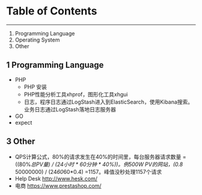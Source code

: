 # Table of Contents

---
1. Programming Language
2. Operating System
3. Other

## 1 Programming Language
* PHP
	* PHP 安装
	* PHP性能分析工具xhprof，图形化工具xhgui
	* 日志，程序日志通过LogStash进入到ElasticSearch，使用Kibana搜索。业务日志通过LogStash落地日志服务器
* GO
* expect

## 3 Other
* QPS计算公式，80%的请求发生在40%的时间里，每台服务器请求数量 = ((80%*总PV量) / (24小时 * 60分钟 * 40%))。例500W PV的网站，(0.8* 50000000) / (24*60*60*0.4) =1157。峰值没秒处理1157个请求
* Help Desk http://www.hesk.com/
* 电商 https://www.prestashop.com/


